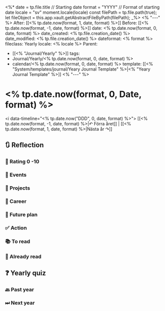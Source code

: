 <%*
	date = tp.file.title // Starting date
	format = "YYYY" // Format of starting date
	locale = "sv"
	moment.locale(locale)
	const filePath = tp.file.path(true);
	let fileObject = this.app.vault.getAbstractFileByPath(filePath);
_%>
<% "---" %>
After: [[<% tp.date.now(format, 1, date, format) %>]]
Before: [[<% tp.date.now(format, -1, date, format) %>]]
date: <% tp.date.now(format, 0, date, format) %>
date_created: <% tp.file.creation_date() %>
date_modified: <% tp.file.creation_date() %>
dateformat: <% format %>
fileclass: Yearly
locale: <% locale %>
Parent:
- [[<% "Journal/Yearly" %>]]
tags:
- Journal/Yearly/<% tp.date.now(format, 0, date, format) %>
- calendar/<% tp.date.now(format, 0, date, format) %>
template: [[<% "System/templates/journal/Yeary Journal Template" %>|<% "Yeary Journal Template" %>]]
<% "---" %>
# <% tp.date.now(format, 0, Date, format) %>

<i data-timeline="<% tp.date.now("DDD", 0, date, format) %>"></i>
[[<% tp.date.now(format, -1, date, format) %>|↶ Förra året]] | [[<% tp.date.now(format, 1, date, format) %>|Nästa år ↷]]

## 🔃 Reflection

### 💯 Rating 0 -10


### 📜 Events

### 🚀 Projects

### 🏢 Career

### 📅 Future plan

### ✅ Action


### 📚 To read

### 📗 Already read

## ❓ Yearly quiz

### 🔙 Past year

### ⏭ Next year

